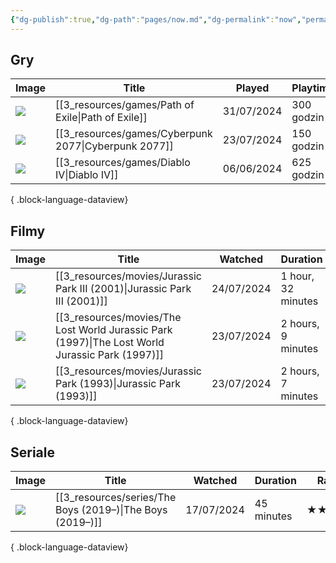 ```yaml
---
{"dg-publish":true,"dg-path":"pages/now.md","dg-permalink":"now","permalink":"/now/","contentClasses":"cards cards-cols-3"}
---
```



## Gry

| Image                                                                           | Title                                                   | Played     | Playtime   | Rating |
| ------------------------------------------------------------------------------- | ------------------------------------------------------- | ---------- | ---------- | ------ |
| ![](https://media.rawg.io/media/games/d0f/d0f91fe1d92332147e5db74e207cfc7a.jpg) | [[3_resources/games/Path of Exile\|Path of Exile]]   | 31/07/2024 | 300 godzin | ★★★☆☆  |
| ![](https://media.rawg.io/media/games/26d/26d4437715bee60138dab4a7c8c59c92.jpg) | [[3_resources/games/Cyberpunk 2077\|Cyberpunk 2077]] | 23/07/2024 | 150 godzin | ★★★★★  |
| ![](https://media.rawg.io/media/games/77d/77d51f8f4a07c3eecb0f8504027b1bf0.jpg) | [[3_resources/games/Diablo IV\|Diablo IV]]           | 06/06/2024 | 625 godzin | ★★★☆☆  |

{ .block-language-dataview}

## Filmy

| Image                                                                                                                                   | Title                                                                                              | Watched    | Duration           | Rating |
| --------------------------------------------------------------------------------------------------------------------------------------- | -------------------------------------------------------------------------------------------------- | ---------- | ------------------ | ------ |
| ![](https://m.media-amazon.com/images/M/MV5BZDMyZGJjOGItYjJkZC00MDVlLWE0Y2YtZGIwMDExYWE3MGQ3XkEyXkFqcGdeQXVyNDYyMDk5MTU@._V1_SX300.jpg) | [[3_resources/movies/Jurassic Park III (2001)\|Jurassic Park III (2001)]]                       | 24/07/2024 | 1 hour, 32 minutes | \-     |
| ![](https://m.media-amazon.com/images/M/MV5BMDFlMmM4Y2QtNDg1ZS00MWVlLTlmODgtZDdhYjY5YjdhN2M0XkEyXkFqcGdeQXVyNTI4MjkwNjA@._V1_SX300.jpg) | [[3_resources/movies/The Lost World Jurassic Park (1997)\|The Lost World Jurassic Park (1997)]] | 23/07/2024 | 2 hours, 9 minutes | \-     |
| ![](https://m.media-amazon.com/images/M/MV5BMjM2MDgxMDg0Nl5BMl5BanBnXkFtZTgwNTM2OTM5NDE@._V1_SX300.jpg)                                 | [[3_resources/movies/Jurassic Park (1993)\|Jurassic Park (1993)]]                               | 23/07/2024 | 2 hours, 7 minutes | \-     |

{ .block-language-dataview}

## Seriale

| Image                                                                                                                                   | Title                                                        | Watched    | Duration   | Rating |
| --------------------------------------------------------------------------------------------------------------------------------------- | ------------------------------------------------------------ | ---------- | ---------- | ------ |
| ![](https://m.media-amazon.com/images/M/MV5BODI5NDUxNjAtZTIxYS00N2M1LWI5NmItODBmM2QyNTU4ZDY4XkEyXkFqcGdeQXVyMTM1NjM2ODg1._V1_SX300.jpg) | [[3_resources/series/The Boys (2019–)\|The Boys (2019–)]] | 17/07/2024 | 45 minutes | ★★★★☆  |

{ .block-language-dataview}
